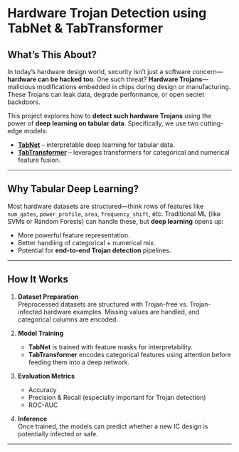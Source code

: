 
# Hardware Trojan Detection using TabNet & TabTransformer

## What’s This About?

In today’s hardware design world, security isn’t just a software concern—**hardware can be hacked too**. One such threat? **Hardware Trojans**—malicious modifications embedded in chips during design or manufacturing. These Trojans can leak data, degrade performance, or open secret backdoors.

This project explores how to **detect such hardware Trojans** using the power of **deep learning on tabular data**. Specifically, we use two cutting-edge models:

-   [**TabNet**](https://arxiv.org/abs/1908.07442) – interpretable deep learning for tabular data.
-  [**TabTransformer**](https://arxiv.org/abs/2012.06678) – leverages transformers for categorical and numerical feature fusion.

---

##  Why Tabular Deep Learning?

Most hardware datasets are structured—think rows of features like `num_gates`, `power_profile`, `area`, `frequency_shift`, etc. Traditional ML (like SVMs or Random Forests) can handle these, but **deep learning** opens up:

- More powerful feature representation.
- Better handling of categorical + numerical mix.
- Potential for **end-to-end Trojan detection** pipelines.

---
## How It Works

1. **Dataset Preparation**  
   Preprocessed datasets are structured with Trojan-free vs. Trojan-infected hardware examples. Missing values are handled, and categorical columns are encoded.

2. **Model Training**  
   - **TabNet** is trained with feature masks for interpretability.
   - **TabTransformer** encodes categorical features using attention before feeding them into a deep network.

3. **Evaluation Metrics**  
   - Accuracy  
   - Precision & Recall (especially important for Trojan detection)  
   - ROC-AUC  

4. **Inference**  
   Once trained, the models can predict whether a new IC design is potentially infected or safe.

---
